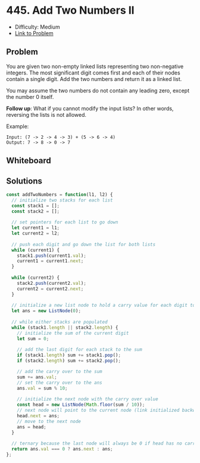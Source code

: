 # 445. Add Two Numbers II
* Difficulty: Medium
* [Link to Problem](https://leetcode.com/problems/add-two-numbers-ii/)

## Problem
You are given two non-empty linked lists representing two non-negative integers. The most significant digit comes first and each of their nodes contain a single digit. Add the two numbers and return it as a linked list.

You may assume the two numbers do not contain any leading zero, except the number 0 itself.

__Follow up__:
What if you cannot modify the input lists? In other words, reversing the lists is not allowed.

Example:
```
Input: (7 -> 2 -> 4 -> 3) + (5 -> 6 -> 4)
Output: 7 -> 8 -> 0 -> 7
```


## Whiteboard


## Solutions

```javascript
const addTwoNumbers = function(l1, l2) {
  // initialize two stacks for each list
  const stack1 = [];
  const stack2 = [];
  
  // set pointers for each list to go down
  let current1 = l1;
  let current2 = l2;
  
  // push each digit and go down the list for both lists
  while (current1) {
    stack1.push(current1.val);
    current1 = current1.next;
  }
  
  while (current2) {
    stack2.push(current2.val);
    current2 = current2.next;
  }
  
  // initialize a new list node to hold a carry value for each digit to add sum to
  let ans = new ListNode(0);
  
  // while either stacks are populated
  while (stack1.length || stack2.length) {
    // initialize the sum of the current digit
    let sum = 0;
    
    // add the last digit for each stack to the sum
    if (stack1.length) sum += stack1.pop();
    if (stack2.length) sum += stack2.pop();

    // add the carry over to the sum
    sum += ans.val;
    // set the carry over to the ans
    ans.val = sum % 10;
    
    // initialize the next node with the carry over value
    const head = new ListNode(Math.floor(sum / 10));
    // next node will point to the current node (link initialized backwards)
    head.next = ans;
    // move to the next node
    ans = head;
  }
  
  // ternary because the last node will always be 0 if head has no carry over
  return ans.val === 0 ? ans.next : ans;
};
```